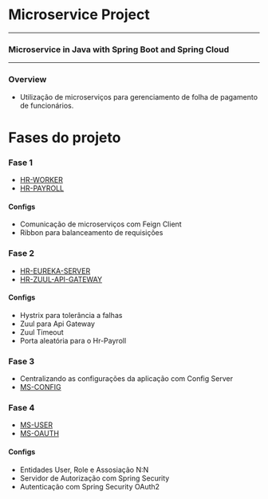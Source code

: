 # Microservice Project

<hr>

### Microservice in Java with Spring Boot and Spring Cloud

<hr>

### Overview

- Utilização de microserviços para gerenciamento de folha de pagamento de funcionários.

# Fases do projeto

### Fase 1

* [HR-WORKER](https://github.com/Uallessonivo/microservice-course/tree/main/hrworker)
* [HR-PAYROLL](https://github.com/Uallessonivo/microservice-course/tree/main/hrpayroll)

#### Configs

* Comunicação de microserviços com Feign Client
* Ribbon para balanceamento de requisições


### Fase 2

* [HR-EUREKA-SERVER](https://github.com/Uallessonivo/microservice-course/tree/main/hreureka)
* [HR-ZUUL-API-GATEWAY](https://github.com/Uallessonivo/microservice-course/tree/main/hrgateway)

#### Configs

* Hystrix para tolerância a falhas
* Zuul para Api Gateway
* Zuul Timeout
* Porta aleatória para o Hr-Payroll

### Fase 3

* Centralizando as configurações da aplicação com Config Server
* [MS-CONFIG](https://github.com/Uallessonivo/ms-app-configsy)

### Fase 4

* [MS-USER](https://github.com/Uallessonivo/microservice-course/tree/main/hruser)
* [MS-OAUTH](https://github.com/Uallessonivo/microservice-course/tree/main/hroauth)

#### Configs
* Entidades User, Role e Assosiação N:N
* Servidor de Autorização com Spring Security
* Autenticação com Spring Security OAuth2
